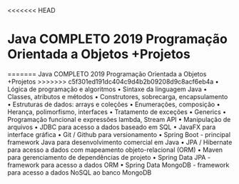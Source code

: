 <<<<<<< HEAD
<h1>Java COMPLETO 2019 Programação Orientada a Objetos +Projetos </h1>
=======
Java COMPLETO 2019 Programação Orientada a Objetos +Projetos
>>>>>>> c5f301ed191dc404c9d4b2b09208d9c8acf6eb4a
•	Lógica de programação e algoritmos
•	Sintaxe da linguagem Java
•	Classes, atributos e métodos
•	Construtores, sobrecarga, encapsulamento
•	Estruturas de dados: arrays e coleções
•	Enumerações, composição
•	Herança, polimorfismo, interfaces
•	Tratamento de exceções
•	Generics
•	Programação funcional e expressões lambda, Stream API
•	Manipulação de arquivos
•	JDBC para acesso a dados baseado em SQL
•	JavaFX para interface gráfica
•	Git / Github para versionamento
•	Spring Boot - principal framework Java para desenvolvimento comercial em Java
•	JPA / Hibernate para acesso a dados com mapeamento objeto-relacional (ORM)
•	Maven para gerenciamento de dependências de projeto
•	Spring Data JPA - framework para acesso a dados ORM
•	Spring Data MongoDB - framework para acesso a dados NoSQL ao banco MongoDB


